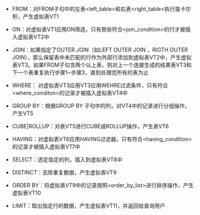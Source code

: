 - FROM：对FROM子句中的左表<left_table>和右表<right_table>执行笛卡尔积，产生虚拟表VT1

- ON：对虚拟表VT1应用ON筛选，只有那些符合<join_condition>的行才被插入虚拟表VT2中

- JOIN：如果指定了OUTER JOIN（如LEFT OUTER JOIN ，RIGTH OUTER JOIN），那么保留表中未匹配的行作为外部行添加到虚拟表VT2中，产生虚拟表VT3。如果FROM子句含两个以上表，则对上一个连接生成的结果表VT3和下一个表重复执行步骤1~步骤3，直到处理完所有的表为止

- WHERE：	对虚拟表VT3应用VT3应用WEHRE过滤条件，只有符合<where_conditon>的记录才被插入虚拟表VT4中

- GROUP BY：根据GROUP BY 子句中的列，对VT4中的记录进行分组操作，产生VT5

- CUBE|ROLLUP：对表VT5进行CUBE或ROLLUP操作，产生表VT6

- HAVING：对虚拟表VT6应用HAVING过滤器，只有符合<having_condition>的记录才被插入虚拟表VT7中

- SELECT：选定指定的列，插入到虚拟表VT8中

- DISTINCT：去除重复数据，产生虚拟表VT9

- ORDER BY：将虚拟表VT9中的记录按照<order_by_list>进行排序操作，产生虚拟表VT10

- LIMIT：取出指定行的数据，产生虚拟表VT11，并返回给查询用户